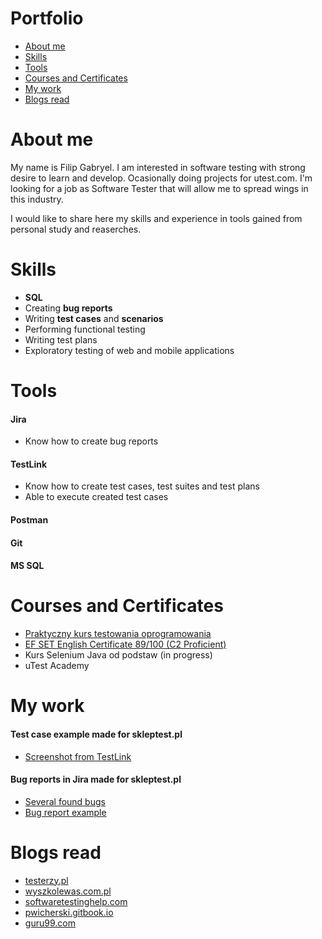 # Portfolio

+ [About me](https://github.com/FilipGabryel/Portfolio#About-me)
+ [Skills](https://github.com/FilipGabryel/Portfolio#Skills)
+ [Tools](https://github.com/FilipGabryel/Portfolio#Tools)
+ [Courses and Certificates](https://github.com/FilipGabryel/Portfolio#Courses-and-Certificates)
+ [My work](https://github.com/FilipGabryel/Portfolio#My-work)
+ [Blogs read](https://github.com/FilipGabryel/Portfolio#Blogs-read)

# About me
My name is Filip Gabryel. I am interested in software testing with strong desire to learn and develop. Ocasionally doing projects for utest.com. I'm looking for a job as Software Tester that will allow me to spread wings in this industry.

I would like to share here my skills and experience in tools gained from personal study and reaserches.

# Skills
+ **SQL**
+ Creating **bug reports** 
+ Writing **test cases** and **scenarios**
+ Performing functional testing
+ Writing test plans
+ Exploratory testing of web and mobile applications

# Tools
#### **Jira**   
 + Know how to create bug reports
#### **TestLink**   
+ Know how to create test cases, test suites and test plans   
+ Able to execute created test cases
#### **Postman**
#### **Git**
#### **MS SQL**

# Courses and Certificates
+ [Praktyczny kurs testowania oprogramowania](https://www.udemy.com/certificate/UC-71fd7403-60ec-4414-899c-d3d783957a4e/)     
+ [EF SET English Certificate 89/100 (C2 Proficient)](https://www.efset.org/cert/a5CfQW)
+ Kurs Selenium Java od podstaw (in progress)
+ uTest Academy

# My work

#### Test case example made for skleptest.pl
+ [Screenshot from TestLink](https://drive.google.com/file/d/14DcSRyGMhqqXn-Hn_goSE8FC97PEll18/view?usp=sharing)

#### Bug reports in Jira made for skleptest.pl
+ [Several found bugs](https://drive.google.com/file/d/1wWWpYikrcft48NfUBQwJgiGhvGR8T0_S/view?usp=sharing)
+ [Bug report example](https://drive.google.com/file/d/13vJzkBe9GqU69ODmctHlTsLndHYeX3cN/view?usp=sharing)



# Blogs read
+ [testerzy.pl](https://testerzy.pl)
+ [wyszkolewas.com.pl](https://www.wyszkolewas.com.pl)
+ [softwaretestinghelp.com](https://www.softwaretestinghelp.com)
+ [pwicherski.gitbook.io](https://pwicherski.gitbook.io/testowanie-oprogramowania/)
+ [guru99.com](https://www.guru99.com)

